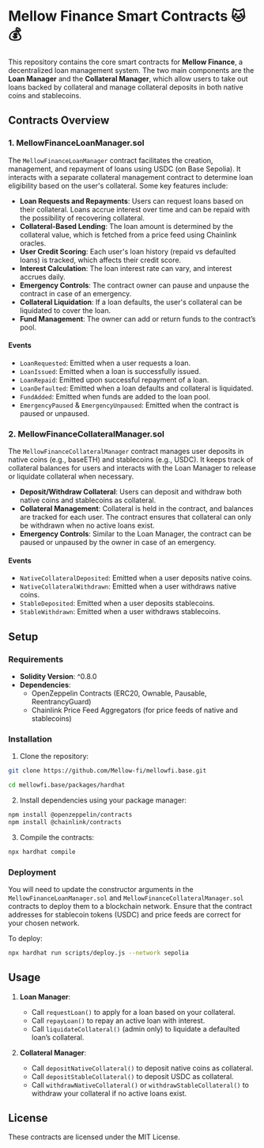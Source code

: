 # Mellow Finance Smart Contracts 🐱💰

This repository contains the core smart contracts for **Mellow Finance**, a decentralized loan management system. The two main components are the **Loan Manager** and the **Collateral Manager**, which allow users to take out loans backed by collateral and manage collateral deposits in both native coins and stablecoins.

## Contracts Overview

### 1. **MellowFinanceLoanManager.sol**
The `MellowFinanceLoanManager` contract facilitates the creation, management, and repayment of loans using USDC (on Base Sepolia). It interacts with a separate collateral management contract to determine loan eligibility based on the user's collateral. Some key features include:

- **Loan Requests and Repayments**: Users can request loans based on their collateral. Loans accrue interest over time and can be repaid with the possibility of recovering collateral.
- **Collateral-Based Lending**: The loan amount is determined by the collateral value, which is fetched from a price feed using Chainlink oracles.
- **User Credit Scoring**: Each user's loan history (repaid vs defaulted loans) is tracked, which affects their credit score.
- **Interest Calculation**: The loan interest rate can vary, and interest accrues daily.
- **Emergency Controls**: The contract owner can pause and unpause the contract in case of an emergency.
- **Collateral Liquidation**: If a loan defaults, the user's collateral can be liquidated to cover the loan.
- **Fund Management**: The owner can add or return funds to the contract’s pool.

#### Events
- `LoanRequested`: Emitted when a user requests a loan.
- `LoanIssued`: Emitted when a loan is successfully issued.
- `LoanRepaid`: Emitted upon successful repayment of a loan.
- `LoanDefaulted`: Emitted when a loan defaults and collateral is liquidated.
- `FundAdded`: Emitted when funds are added to the loan pool.
- `EmergencyPaused` & `EmergencyUnpaused`: Emitted when the contract is paused or unpaused.

### 2. **MellowFinanceCollateralManager.sol**
The `MellowFinanceCollateralManager` contract manages user deposits in native coins (e.g., baseETH) and stablecoins (e.g., USDC). It keeps track of collateral balances for users and interacts with the Loan Manager to release or liquidate collateral when necessary.

- **Deposit/Withdraw Collateral**: Users can deposit and withdraw both native coins and stablecoins as collateral.
- **Collateral Management**: Collateral is held in the contract, and balances are tracked for each user. The contract ensures that collateral can only be withdrawn when no active loans exist.
- **Emergency Controls**: Similar to the Loan Manager, the contract can be paused or unpaused by the owner in case of an emergency.

#### Events
- `NativeCollateralDeposited`: Emitted when a user deposits native coins.
- `NativeCollateralWithdrawn`: Emitted when a user withdraws native coins.
- `StableDeposited`: Emitted when a user deposits stablecoins.
- `StableWithdrawn`: Emitted when a user withdraws stablecoins.

## Setup

### Requirements
- **Solidity Version**: ^0.8.0
- **Dependencies**: 
  - OpenZeppelin Contracts (ERC20, Ownable, Pausable, ReentrancyGuard)
  - Chainlink Price Feed Aggregators (for price feeds of native and stablecoins)

### Installation

1. Clone the repository:

```bash
git clone https://github.com/Mellow-fi/mellowfi.base.git

cd mellowfi.base/packages/hardhat
```

2. Install dependencies using your package manager:

```bash
npm install @openzeppelin/contracts
npm install @chainlink/contracts
```

3. Compile the contracts:

```bash
npx hardhat compile
```

### Deployment

You will need to update the constructor arguments in the `MellowFinanceLoanManager.sol` and `MellowFinanceCollateralManager.sol` contracts to deploy them to a blockchain network. Ensure that the contract addresses for stablecoin tokens (USDC) and price feeds are correct for your chosen network.

To deploy:

```bash
npx hardhat run scripts/deploy.js --network sepolia
```

## Usage

1. **Loan Manager**:
   - Call `requestLoan()` to apply for a loan based on your collateral.
   - Call `repayLoan()` to repay an active loan with interest.
   - Call `liquidateCollateral()` (admin only) to liquidate a defaulted loan’s collateral.

2. **Collateral Manager**:
   - Call `depositNativeCollateral()` to deposit native coins as collateral.
   - Call `depositStableCollateral()` to deposit USDC as collateral.
   - Call `withdrawNativeCollateral()` or `withdrawStableCollateral()` to withdraw your collateral if no active loans exist.

## License

These contracts are licensed under the MIT License.

